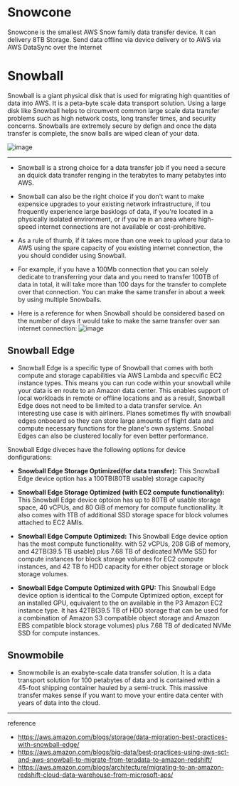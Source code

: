 # Snowcone

Snowcone is the smallest AWS Snow family data transfer device. It can delivery 8TB Storage. Send data offline via device delivery or to AWS via AWS DataSync over the Internet

# Snowball

Snowball is a giant physical disk that is used for migrating high quantities of data into AWS. It is a peta-byte scale data transport solution. Using a large disk like Snowball helps to circumvent common large scale data transfer problems such as high network costs, long transfer times, and security concerns. Snowballs are extremely secure by defign and once the data transfer is complete, the snow balls are wiped clean of your data.

![image](https://github.com/rlaisqls/rlaisqls/assets/81006587/30ca9d39-7718-4343-8764-679a0e86145f)

---

- Snowball is a strong choice for a data transfer job if you need a secure an dquick data transfer renging in the terabytes to many petabytes into AWS.

- Snowball can also be the right choice if you don't want to make expensice upgrades to your existing network infrastructure, if tou frequently experience large basklogs of data, if you're located in a physically isolated environment, or if you're in an area where high-speed internet connections are not available or cost-prohibitive.

- As a rule of thumb, if it takes more than one week to upload your data to AWS using the spare capacity of you existing internet connection, the you should condider using Snowball.

- For example, if you have a 100Mb connection that you can solely dedicate to transferring your data and you need to transfer 100TB of data in total, it will take more than 100 days for the transfer to complete over that connection. You can make the same transfer in about a week by using multiple Snowballs. 

- Here is a reference for when Snowball should be considered based on the number of days it would take to make the same transfer over san internet connection:
![image](https://github.com/rlaisqls/rlaisqls/assets/81006587/1bdce7f4-49b4-4f94-844d-ea1256c3b5ad)

## Snowball Edge

- Snowball Edge is a specific type of Snowball that comes with both compute and storage capabilities via AWS Lambda and specvific EC2 instance types. This means you can run code within your snowball while your data is en route to an Amazon data center.
    This enables support of local workloads in remote or offline locations and as a result, Snowball Edge does not need to be limited to a data transfer service. An interesting use case is with airliners. Planes sometimes fly with snowball edges onboeard so they can store large amounts of flight data and compute necessary functions for the plane's own systems. Snobal Edges can also be clustered locally for even better performance.

Snowball Edge diveces have the following options for device donfigurations:

- **Snowball Edge Storage Optimized(for data transfer):** This Snowball Edge device option has a 100TB(80TB usable) storage capacity

- **Snowball Edge Storage Optimized (with EC2 compute functionality):** This Snowball Edge device optoion has up to 80TB of usable storage space, 40 vCPUs, and 80 GiB of memory for compute functionallity. It also comes with 1TB of additional SSD storage space for block volumes attached to EC2 AMIs.

- **Snowball Edge Compute Optimized:** This Snowball Edge device option has the most compute functionality. with 52 vCPUs, 208 GiB of memory, and 42TB(39.5 TB usable) plus 7.68 TB of dedicated MVMe SSD for compute instances for block storage volumes for EC2 compute instances, and 42 TB fo HDD capacity for either object storage or block storage volumes.

- **Snowball Edge Compute Optimized with GPU:** This Snowball Edge device option is identical to the Compute Optimized option, except for an installed GPU, equivalent to the on available in the P3 Amazon EC2 instance type. It has 42TB(39.5 TB of HDD storage that can be used for a combination of Amazon S3 compatible object storage and Amazon EBS compatible block storage volumes) plus 7.68 TB of dedicated NVMe SSD for compute instances. 

## Snowmobile

- Snowmobile is an exabyte-scale data transfer solution. It is a data transport solution for 100 petabytes of data and is contained within a 45-foot shipping container hauled by a semi-truck. This massive transfer makes sense if you want to move your entire data center with years of data into the cloud.

---
reference
- https://aws.amazon.com/blogs/storage/data-migration-best-practices-with-snowball-edge/
- https://aws.amazon.com/blogs/big-data/best-practices-using-aws-sct-and-aws-snowball-to-migrate-from-teradata-to-amazon-redshift/
- https://aws.amazon.com/blogs/architecture/migrating-to-an-amazon-redshift-cloud-data-warehouse-from-microsoft-aps/